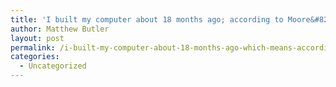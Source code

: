 ```yaml
---
title: 'I built my computer about 18 months ago; according to Moore&#8217;s Law, computing power has doubled since Spring of 2009.'
author: Matthew Butler
layout: post
permalink: /i-built-my-computer-about-18-months-ago-which-means-according-to-moores-law-computing-power-has-doubled-since-then
categories:
  - Uncategorized
---
```

